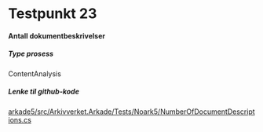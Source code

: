 # Testpunkt 23
#### Antall dokumentbeskrivelser

<Beskrivelse/>

##### Type prosess
ContentAnalysis

##### Lenke til github-kode
[arkade5/src/Arkivverket.Arkade/Tests/Noark5/NumberOfDocumentDescriptions.cs](https://github.com/arkivverket/arkade5/blob/master/src/Arkivverket.Arkade/Tests/Noark5/NumberOfDocumentDescriptions.cs)